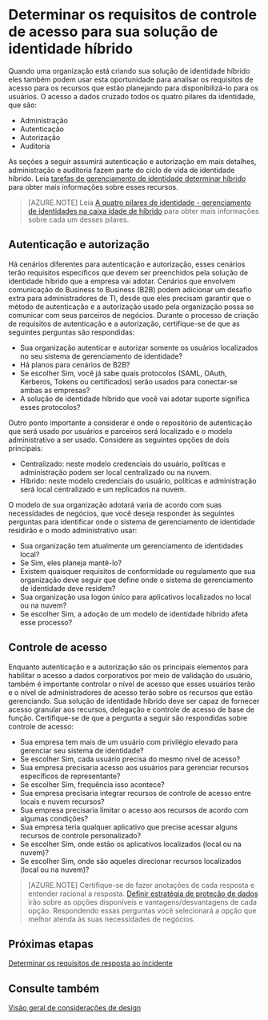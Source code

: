 
<properties
    pageTitle="Azure Active Directory híbrido identidade considerações de design - determinar os requisitos de controle de acesso | Microsoft Azure"
    description="Aborda os pilares de identidade e identificar requisitos de acesso para recursos para usuários em um ambiente híbrido."
    documentationCenter=""
    services="active-directory"
    authors="billmath"
    manager="femila"
    editor=""/>

<tags
    ms.service="active-directory"
    ms.devlang="na"
    ms.topic="article"
    ms.tgt_pltfrm="na"
    ms.workload="identity"
    ms.date="08/08/2016"
    ms.author="billmath"/>

# <a name="determine-access-control-requirements-for-your-hybrid-identity-solution"></a>Determinar os requisitos de controle de acesso para sua solução de identidade híbrido
Quando uma organização está criando sua solução de identidade híbrido eles também podem usar esta oportunidade para analisar os requisitos de acesso para os recursos que estão planejando para disponibilizá-lo para os usuários. O acesso a dados cruzado todos os quatro pilares da identidade, que são:

- Administração
- Autenticação
- Autorização
- Auditoria

As seções a seguir assumirá autenticação e autorização em mais detalhes, administração e auditoria fazem parte do ciclo de vida de identidade híbrido. Leia [tarefas de gerenciamento de identidade determinar híbrido](active-directory-hybrid-identity-design-considerations-hybrid-id-management-tasks.md) para obter mais informações sobre esses recursos.

>[AZURE.NOTE]
Leia [A quatro pilares de identidade - gerenciamento de identidades na caixa idade de híbrido](http://social.technet.microsoft.com/wiki/contents/articles/15530.the-four-pillars-of-identity-identity-management-in-the-age-of-hybrid-it.aspx) para obter mais informações sobre cada um desses pilares.

## <a name="authentication-and-authorization"></a>Autenticação e autorização
Há cenários diferentes para autenticação e autorização, esses cenários terão requisitos específicos que devem ser preenchidos pela solução de identidade híbrido que a empresa vai adotar. Cenários que envolvem comunicação do Business to Business (B2B) podem adicionar um desafio extra para administradores de TI, desde que eles precisam garantir que o método de autenticação e a autorização usado pela organização possa se comunicar com seus parceiros de negócios. Durante o processo de criação de requisitos de autenticação e a autorização, certifique-se de que as seguintes perguntas são respondidas:

- Sua organização autenticar e autorizar somente os usuários localizados no seu sistema de gerenciamento de identidade?
 - Há planos para cenários de B2B?
 - Se escolher Sim, você já sabe quais protocolos (SAML, OAuth, Kerberos, Tokens ou certificados) serão usados para conectar-se ambas as empresas?
- A solução de identidade híbrido que você vai adotar suporte significa esses protocolos?

Outro ponto importante a considerar é onde o repositório de autenticação que será usado por usuários e parceiros será localizado e o modelo administrativo a ser usado. Considere as seguintes opções de dois principais:
- Centralizado: neste modelo credenciais do usuário, políticas e administração podem ser local centralizado ou na nuvem.
- Híbrido: neste modelo credenciais do usuário, políticas e administração será local centralizado e um replicados na nuvem.

O modelo de sua organização adotará varia de acordo com suas necessidades de negócios, que você deseja responder às seguintes perguntas para identificar onde o sistema de gerenciamento de identidade residirão e o modo administrativo usar:

- Sua organização tem atualmente um gerenciamento de identidades local?
 - Se Sim, eles planeja mantê-lo?
 - Existem quaisquer requisitos de conformidade ou regulamento que sua organização deve seguir que define onde o sistema de gerenciamento de identidade deve residem?
- Sua organização usa logon único para aplicativos localizados no local ou na nuvem?
 - Se escolher Sim, a adoção de um modelo de identidade híbrido afeta esse processo?

## <a name="access-control"></a>Controle de acesso
Enquanto autenticação e a autorização são os principais elementos para habilitar o acesso a dados corporativos por meio de validação do usuário, também é importante controlar o nível de acesso que esses usuários terão e o nível de administradores de acesso terão sobre os recursos que estão gerenciando. Sua solução de identidade híbrido deve ser capaz de fornecer acesso granular aos recursos, delegação e controle de acesso de base de função. Certifique-se de que a pergunta a seguir são respondidas sobre controle de acesso:

- Sua empresa tem mais de um usuário com privilégio elevado para gerenciar seu sistema de identidade?
 - Se escolher Sim, cada usuário precisa do mesmo nível de acesso?
- Sua empresa precisaria acesso aos usuários para gerenciar recursos específicos de representante?
 - Se escolher Sim, frequência isso acontece?
- Sua empresa precisaria integrar recursos de controle de acesso entre locais e nuvem recursos?
- Sua empresa precisaria limitar o acesso aos recursos de acordo com algumas condições?
- Sua empresa teria qualquer aplicativo que precise acessar alguns recursos de controle personalizado?
 - Se escolher Sim, onde estão os aplicativos localizados (local ou na nuvem)?
 - Se escolher Sim, onde são aqueles direcionar recursos localizados (local ou na nuvem)?

>[AZURE.NOTE]
Certifique-se de fazer anotações de cada resposta e entender racional a resposta. [Definir estratégia de proteção de dados](active-directory-hybrid-identity-design-considerations-data-protection-strategy.md) irão sobre as opções disponíveis e vantagens/desvantagens de cada opção.  Respondendo essas perguntas você selecionará a opção que melhor atenda às suas necessidades de negócios.

## <a name="next-steps"></a>Próximas etapas

[Determinar os requisitos de resposta ao incidente](active-directory-hybrid-identity-design-considerations-incident-response-requirements.md)

## <a name="see-also"></a>Consulte também
[Visão geral de considerações de design](active-directory-hybrid-identity-design-considerations-overview.md)
